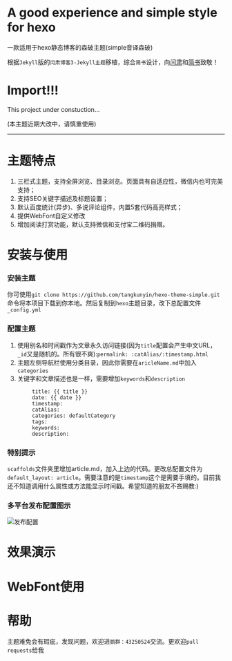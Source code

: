 # A good experience  and simple style for hexo

一款适用于hexo静态博客的森破主题(simple音译森破)

根据`Jekyll`版的`闫肃博客3-Jekyll主题`移植，综合`简书`设计，向[闫肃](http://yansu.org/)和[简书](http://www.jianshu.com)致敬！


# Import!!!

This project under constuction...

(本主题近期大改中，请慎重使用)

----------------------------------------

# 主题特点

1. 三栏式主题，支持全屏浏览、目录浏览。页面具有自适应性，微信内也可完美支持；
2. 支持SEO关键字描述及标题设置；
3. 默认百度统计(异步)、多说评论组件，内置5套代码高亮样式；
4. 提供WebFont自定义修改
5. 增加阅读打赏功能，默认支持微信和支付宝二维码捐赠。

# 安装与使用

### 安装主题

你可使用`git clone https://github.com/tangkunyin/hexo-theme-simple.git`命令将本项目下载到你本地。然后复制到`hexo`主题目录，改下总配置文件`_config.yml`

### 配置主题

1. 使用别名和时间戳作为文章永久访问链接(因为`title`配置会产生中文URL，`_id`又是随机的。所有很不爽):`permalink: :catAlias/:timestamp.html`
2. 主题左侧导航栏使用分类目录，因此你需要在`aricleName.md`中加入`categories`
3. 关键字和文章描述也是一样，需要增加`keywords`和`description`

```
		title: {{ title }}
		date: {{ date }}
		timestamp: 
		catAlias:
		categories: defaultCategory
		tags:
		keywords:
		description:
```
### 特别提示

`scaffolds`文件夹里增加article.md，加入上边的代码。更改总配置文件为`default_layout: article`。需要注意的是`timestamp`这个是需要手填的。目前我还不知道调用什么属性或方法能显示时间戳。希望知道的朋友不吝赐教:)

### 多平台发布配置图示

![发布配置](http://i11.tietuku.com/ac416783141af114.png)


# 效果演示


# WebFont使用


# 帮助

主题难免会有瑕疵，发现问题，欢迎进`鹅群：43250524`交流。更欢迎`pull requests`给我
